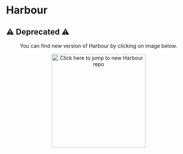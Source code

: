 # Harbour

## ⚠️ Deprecated ⚠️ 
<p align="center">You can find new version of Harbour by clicking on image below.</p>
<p align="center">
  <a href="https://github.com/harbourb">
    <img width="256" height="256" src="https://avatars.githubusercontent.com/u/103928051"/ alt="Click here to jump to new Harbour repo">
  </a>
</p>
